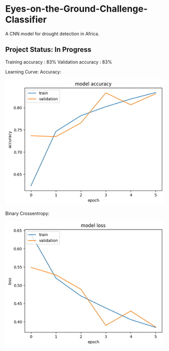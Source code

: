 # Eyes-on-the-Ground-Challenge-Classifier
A CNN model for drought detection in Africa.

## Project Status: In Progress

Training accuracy : 83%
Validation accuracy : 83%

Learning Curve:
Accuracy:

![alt text](https://github.com/ilovec8763/Eyes-on-the-Ground-Challenge-Classifier/blob/master/model_accuracy.png)


Binary Crossentropy:

![alt text](https://github.com/ilovec8763/Eyes-on-the-Ground-Challenge-Classifier/blob/master/model_loss.png)
